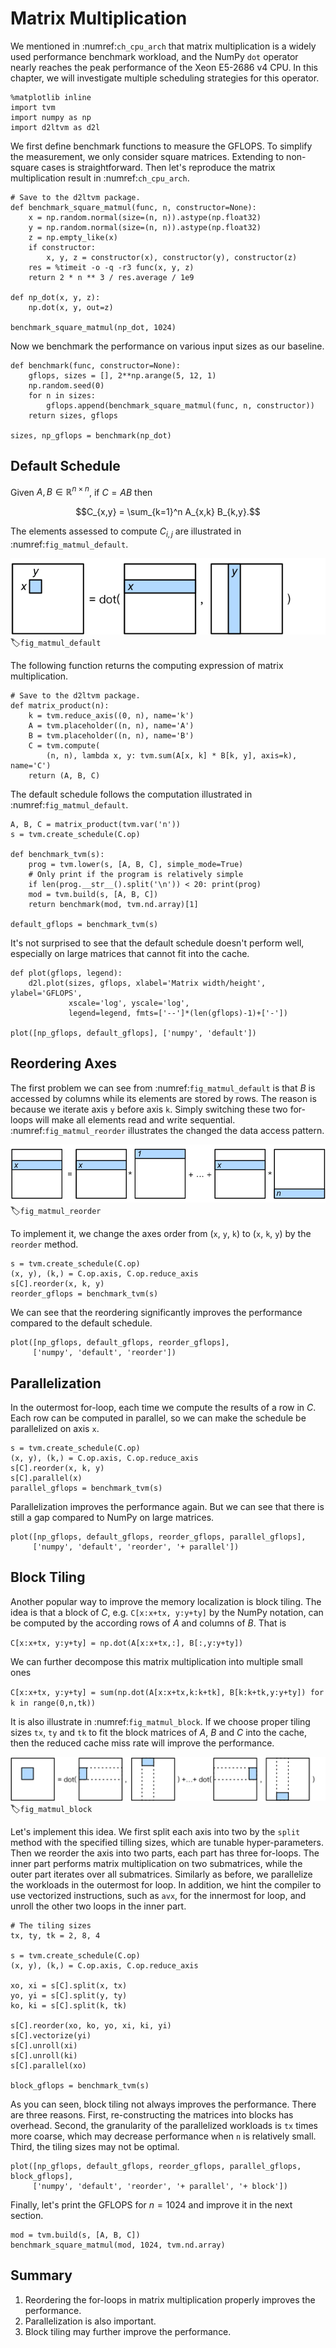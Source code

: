 # Matrix Multiplication

We mentioned in :numref:`ch_cpu_arch` that matrix multiplication is a widely used performance benchmark workload, and the NumPy `dot` operator nearly reaches the peak performance of the Xeon E5-2686 v4 CPU. In this chapter, we will investigate multiple scheduling strategies for this operator.

```{.python .input  n=1}
%matplotlib inline
import tvm
import numpy as np
import d2ltvm as d2l
```

We first define benchmark functions to measure the GFLOPS. To simplify the measurement, we only consider square matrices. Extending to non-square cases is straightforward. Then let's reproduce the matrix multiplication result in :numref:`ch_cpu_arch`.

```{.python .input  n=2}
# Save to the d2ltvm package.
def benchmark_square_matmul(func, n, constructor=None):
    x = np.random.normal(size=(n, n)).astype(np.float32)
    y = np.random.normal(size=(n, n)).astype(np.float32)
    z = np.empty_like(x)
    if constructor:
        x, y, z = constructor(x), constructor(y), constructor(z)
    res = %timeit -o -q -r3 func(x, y, z)
    return 2 * n ** 3 / res.average / 1e9

def np_dot(x, y, z):
    np.dot(x, y, out=z)
    
benchmark_square_matmul(np_dot, 1024)
```

Now we benchmark the performance on various input sizes as our baseline.

```{.python .input  n=3}
def benchmark(func, constructor=None):
    gflops, sizes = [], 2**np.arange(5, 12, 1)
    np.random.seed(0)
    for n in sizes:
        gflops.append(benchmark_square_matmul(func, n, constructor))
    return sizes, gflops

sizes, np_gflops = benchmark(np_dot)
```

## Default Schedule

Given $A, B \in\mathbb R^{n\times n}$, if $C=AB$ then 

$$C_{x,y} = \sum_{k=1}^n A_{x,k} B_{k,y}.$$

The elements assessed to compute $C_{i,j}$ are illustrated in :numref:`fig_matmul_default`. 

![Compute $C_{x,y}$ in matrix multiplication.](../img/matmul_default.svg)
:label:`fig_matmul_default`

The following function returns the computing expression of matrix multiplication.

```{.python .input  n=4}
# Save to the d2ltvm package.
def matrix_product(n):
    k = tvm.reduce_axis((0, n), name='k')
    A = tvm.placeholder((n, n), name='A')
    B = tvm.placeholder((n, n), name='B')
    C = tvm.compute(
        (n, n), lambda x, y: tvm.sum(A[x, k] * B[k, y], axis=k), name='C')
    return (A, B, C)
```

The default schedule follows the computation illustrated in :numref:`fig_matmul_default`. 

```{.python .input  n=22}
A, B, C = matrix_product(tvm.var('n'))
s = tvm.create_schedule(C.op)

def benchmark_tvm(s):
    prog = tvm.lower(s, [A, B, C], simple_mode=True)
    # Only print if the program is relatively simple
    if len(prog.__str__().split('\n')) < 20: print(prog)
    mod = tvm.build(s, [A, B, C])
    return benchmark(mod, tvm.nd.array)[1]

default_gflops = benchmark_tvm(s)
```

It's not surprised to see that the default schedule doesn't perform well, especially on large matrices that cannot fit into the cache.

```{.python .input  n=7}
def plot(gflops, legend):
    d2l.plot(sizes, gflops, xlabel='Matrix width/height', ylabel='GFLOPS', 
             xscale='log', yscale='log', 
             legend=legend, fmts=['--']*(len(gflops)-1)+['-'])
    
plot([np_gflops, default_gflops], ['numpy', 'default'])
```

## Reordering Axes

The first problem we can see from :numref:`fig_matmul_default` is that $B$ is accessed by columns while its elements are stored by rows. The reason is because we iterate axis `y` before axis `k`. Simply switching these two for-loops will make all elements read and write sequential. :numref:`fig_matmul_reorder` illustrates the changed the data access pattern. 

![Reorder axes in matrix multiplication.](../img/matmul_reorder.svg)
:label:`fig_matmul_reorder`

To implement it, we change the axes order from (`x`, `y`, `k`) to (`x`, `k`, `y`) by the `reorder` method.

```{.python .input  n=8}
s = tvm.create_schedule(C.op)
(x, y), (k,) = C.op.axis, C.op.reduce_axis
s[C].reorder(x, k, y)
reorder_gflops = benchmark_tvm(s)
```

We can see that the reordering significantly improves the performance compared to the default schedule.

```{.python .input  n=9}
plot([np_gflops, default_gflops, reorder_gflops], 
     ['numpy', 'default', 'reorder'])
```

## Parallelization

In the outermost for-loop, each time we compute the results of a row in $C$. Each row can be computed in parallel, so we can make the schedule be parallelized on axis `x`.

```{.python .input  n=10}
s = tvm.create_schedule(C.op)
(x, y), (k,) = C.op.axis, C.op.reduce_axis
s[C].reorder(x, k, y)
s[C].parallel(x)
parallel_gflops = benchmark_tvm(s)
```

Parallelization improves the performance again. But we can see that there is still a gap compared to NumPy on large matrices.

```{.python .input  n=11}
plot([np_gflops, default_gflops, reorder_gflops, parallel_gflops], 
     ['numpy', 'default', 'reorder', '+ parallel'])
```

## Block Tiling

Another popular way to improve the memory localization is block tiling. The idea is that a block of $C$, e.g. `C[x:x+tx, y:y+ty]` by the NumPy notation, can be computed by the according rows of $A$ and columns of $B$. That is


``C[x:x+tx, y:y+ty] = np.dot(A[x:x+tx,:], B[:,y:y+ty])``

We can further decompose this matrix multiplication into multiple small ones

``C[x:x+tx, y:y+ty] = sum(np.dot(A[x:x+tx,k:k+tk], B[k:k+tk,y:y+ty]) for k in range(0,n,tk))``

It is also illustrate in :numref:`fig_matmul_block`. If we choose proper tiling sizes `tx`, `ty` and `tk` to fit the block matrices of $A$, $B$ and $C$ into the cache, then the reduced cache miss rate will improve the performance. 

![](../img/matmul_block.svg)
:label:`fig_matmul_block`

Let's implement this idea. We first split each axis into two by the `split` method with the specified tilling sizes, which are tunable hyper-parameters. Then we reorder the axis into two parts, each part has three for-loops. The inner part performs matrix multiplication on two submatrices, while the outer part iterates over all submatrices. Similarly as before, we parallelize the workloads in the outermost for loop. In addition, we hint the compiler to use vectorized instructions, such as `avx`, for the innermost for loop, and unroll the other two loops in the inner part.

```{.python .input  n=39}
# The tiling sizes
tx, ty, tk = 2, 8, 4

s = tvm.create_schedule(C.op)
(x, y), (k,) = C.op.axis, C.op.reduce_axis

xo, xi = s[C].split(x, tx)
yo, yi = s[C].split(y, ty)
ko, ki = s[C].split(k, tk)

s[C].reorder(xo, ko, yo, xi, ki, yi)
s[C].vectorize(yi)
s[C].unroll(xi)
s[C].unroll(ki)
s[C].parallel(xo)
        
block_gflops = benchmark_tvm(s)
```

As you can seen, block tiling not always improves the performance. There are three reasons. First, re-constructing the matrices into blocks has overhead. Second, the granularity of the parallelized workloads is `tx` times more coarse, which may decrease performance when `n` is relatively small. Third, the tiling sizes may not be optimal. 

```{.python .input  n=40}
plot([np_gflops, default_gflops, reorder_gflops, parallel_gflops, block_gflops], 
     ['numpy', 'default', 'reorder', '+ parallel', '+ block'])
```

Finally, let's print the GFLOPS for $n=1024$ and improve it in the next section. 

```{.python .input}
mod = tvm.build(s, [A, B, C])
benchmark_square_matmul(mod, 1024, tvm.nd.array)
```

## Summary

1. Reordering the for-loops in matrix multiplication properly improves the performance. 
2. Parallelization is also important.
3. Block tiling may further improve the performance.
